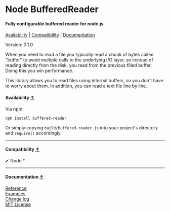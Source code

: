 <a name="start"></a>

Node BufferedReader
===================

#### Fully configurable buffered reader for node.js ####

[Availability](#availability) | [Compatibility](#compatibility) | [Documentation](#documentation)

Version: 0.1.0

When you need to read a file you typically read a chunk of bytes called "buffer" to avoid multiple calls to the underlying I/O layer, so instead of reading directly from the disk, you read from the previous filled buffer. Doing this you win performance.

This library allows you to read files using internal buffers, so you don't have to worry about them. In addition, you can read a text file line by line.

<a name="availability"></a>
#### Availability [↑](#start) ####

Via npm:

```
npm install buffered-reader
```

Or simply copying `build/buffered-reader.js` into your project's directory and `require()` accordingly.

***

<a name="compatibility"></a>
#### Compatibility [↑](#start) ####

✔ Node *

***

<a name="documentation"></a>
#### Documentation [↑](#start) ####
 
[Reference](https://github.com/Gagle/Node-BufferedReader/wiki/Reference)  
[Examples](https://github.com/Gagle/Node-BufferedReader/tree/master/examples)  
[Change log](https://github.com/Gagle/Node-BufferedReader/wiki/Change-log)  
[MIT License](https://github.com/Gagle/Node-BufferedReader/blob/master/LICENSE)